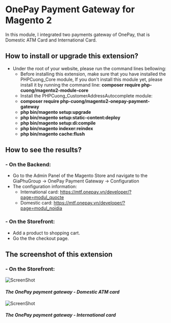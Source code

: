 # OnePay Payment Gateway for Magento 2
In this module, I integrated two payments gateway of OnePay, that is Domestic ATM Card and International Card.

## How to install or upgrade this extension?
 + Under the root of your website, please run the command lines bellowing:
    - Before installing this extension, make sure that you have installed the PHPCuong_Core module, If you don't install this module yet, please install it by running the command line: **composer require php-cuong/magento2-module-core**
    - Install the PHPCuong_CustomerAddressAutocomplete module:
    - **composer require php-cuong/magento2-onepay-payment-gateway**
    - **php bin/magento setup:upgrade**
    - **php bin/magento setup:static-content:deploy**
    - **php bin/magento setup:di:compile**
    - **php bin/magento indexer:reindex**
    - **php bin/magento cache:flush**

## How to see the results?

### - On the Backend:
- Go to the Admin Panel of the Magento Store and navigate to the GiaPhuGroup → OnePay Payment Gateway → Configuration
- The configuration information:
    + International card: https://mtf.onepay.vn/developer/?page=modul_quocte
    + Domestic card: https://mtf.onepay.vn/developer/?page=modul_noidia

### - On the Storefront:
- Add a product to shopping cart.
- Go the the checkout page.

## The screenshot of this extension

### - On the Storefront:

![ScreenShot](https://github.com/php-cuong/magento2-onepay-payment-gateway/blob/master/Screenshot/domestic-atm-card.png)
#### *The OnePay payment gateway - Domestic ATM card*

![ScreenShot](https://github.com/php-cuong/magento2-onepay-payment-gateway/blob/master/Screenshot/international-card.png)
#### *The OnePay payment gateway - International card*
